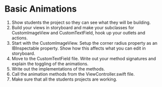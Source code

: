 Basic Animations
===================
 1. Show students the project so they can see what they will be building.
 2. Build your views in storyboard and make your subclasses for CustomImageView and CustomTextField, hook up your outlets and actions.
 3. Start with the CustomImageView. Setup the corner radius property as an IBInspectable property. Show how this affects what you can edit in storyboard. 
 4. Move to the CustomTextField file. Write out your method signatures and explain the toggling of the animations. 
 5. Write out the implementations of the methods. 
 6. Call the animation methods from the ViewController.swift file. 
 7. Make sure that all the students projects are working.
